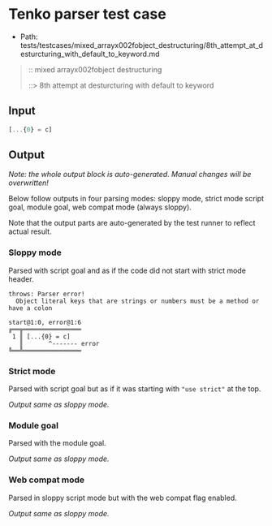 # Tenko parser test case

- Path: tests/testcases/mixed_arrayx002fobject_destructuring/8th_attempt_at_desturcturing_with_default_to_keyword.md

> :: mixed arrayx002fobject destructuring
>
> ::> 8th attempt at desturcturing with default to keyword

## Input

`````js
[...{0} = c]
`````

## Output

_Note: the whole output block is auto-generated. Manual changes will be overwritten!_

Below follow outputs in four parsing modes: sloppy mode, strict mode script goal, module goal, web compat mode (always sloppy).

Note that the output parts are auto-generated by the test runner to reflect actual result.

### Sloppy mode

Parsed with script goal and as if the code did not start with strict mode header.

`````
throws: Parser error!
  Object literal keys that are strings or numbers must be a method or have a colon

start@1:0, error@1:6
╔══╦════════════════
 1 ║ [...{0} = c]
   ║       ^------- error
╚══╩════════════════

`````

### Strict mode

Parsed with script goal but as if it was starting with `"use strict"` at the top.

_Output same as sloppy mode._

### Module goal

Parsed with the module goal.

_Output same as sloppy mode._

### Web compat mode

Parsed in sloppy script mode but with the web compat flag enabled.

_Output same as sloppy mode._
